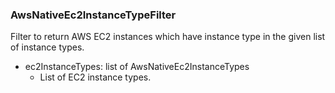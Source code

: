 ### AwsNativeEc2InstanceTypeFilter
Filter to return AWS EC2 instances which have instance type in the given list of instance types.

- ec2InstanceTypes: list of AwsNativeEc2InstanceTypes
  - List of EC2 instance types.

